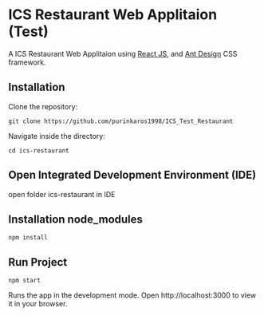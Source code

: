 # ICS Restaurant Web Applitaion (Test)

A ICS Restaurant Web Applitaion using [React JS](https://reactjs.org/docs/getting-started.html), and [Ant Design](https://ant.design/) CSS framework.

## Installation

Clone the repository:

```
git clone https://github.com/purinkaros1998/ICS_Test_Restaurant
```

Navigate inside the directory:

```
cd ics-restaurant
```

## Open Integrated Development Environment (IDE)
open folder ics-restaurant in IDE

## Installation node_modules
```
npm install
```
## Run Project
```
npm start
```
Runs the app in the development mode.
Open http://localhost:3000 to view it in your browser.

